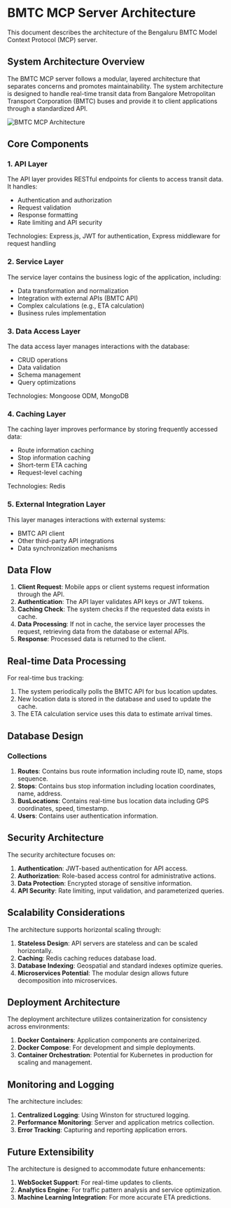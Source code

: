 # BMTC MCP Server Architecture

This document describes the architecture of the Bengaluru BMTC Model Context Protocol (MCP) server.

## System Architecture Overview

The BMTC MCP server follows a modular, layered architecture that separates concerns and promotes maintainability. The system architecture is designed to handle real-time transit data from Bangalore Metropolitan Transport Corporation (BMTC) buses and provide it to client applications through a standardized API.

![BMTC MCP Architecture](../docs/images/architecture-diagram.png)

## Core Components

### 1. API Layer

The API layer provides RESTful endpoints for clients to access transit data. It handles:

- Authentication and authorization
- Request validation
- Response formatting
- Rate limiting and API security

Technologies: Express.js, JWT for authentication, Express middleware for request handling

### 2. Service Layer

The service layer contains the business logic of the application, including:

- Data transformation and normalization
- Integration with external APIs (BMTC API)
- Complex calculations (e.g., ETA calculation)
- Business rules implementation

### 3. Data Access Layer

The data access layer manages interactions with the database:

- CRUD operations
- Data validation
- Schema management
- Query optimizations

Technologies: Mongoose ODM, MongoDB

### 4. Caching Layer

The caching layer improves performance by storing frequently accessed data:

- Route information caching
- Stop information caching
- Short-term ETA caching
- Request-level caching

Technologies: Redis

### 5. External Integration Layer

This layer manages interactions with external systems:

- BMTC API client
- Other third-party API integrations
- Data synchronization mechanisms

## Data Flow

1. **Client Request**: Mobile apps or client systems request information through the API.
2. **Authentication**: The API layer validates API keys or JWT tokens.
3. **Caching Check**: The system checks if the requested data exists in cache.
4. **Data Processing**: If not in cache, the service layer processes the request, retrieving data from the database or external APIs.
5. **Response**: Processed data is returned to the client.

## Real-time Data Processing

For real-time bus tracking:

1. The system periodically polls the BMTC API for bus location updates.
2. New location data is stored in the database and used to update the cache.
3. The ETA calculation service uses this data to estimate arrival times.

## Database Design

### Collections

1. **Routes**: Contains bus route information including route ID, name, stops sequence.
2. **Stops**: Contains bus stop information including location coordinates, name, address.
3. **BusLocations**: Contains real-time bus location data including GPS coordinates, speed, timestamp.
4. **Users**: Contains user authentication information.

## Security Architecture

The security architecture focuses on:

1. **Authentication**: JWT-based authentication for API access.
2. **Authorization**: Role-based access control for administrative actions.
3. **Data Protection**: Encrypted storage of sensitive information.
4. **API Security**: Rate limiting, input validation, and parameterized queries.

## Scalability Considerations

The architecture supports horizontal scaling through:

1. **Stateless Design**: API servers are stateless and can be scaled horizontally.
2. **Caching**: Redis caching reduces database load.
3. **Database Indexing**: Geospatial and standard indexes optimize queries.
4. **Microservices Potential**: The modular design allows future decomposition into microservices.

## Deployment Architecture

The deployment architecture utilizes containerization for consistency across environments:

1. **Docker Containers**: Application components are containerized.
2. **Docker Compose**: For development and simple deployments.
3. **Container Orchestration**: Potential for Kubernetes in production for scaling and management.

## Monitoring and Logging

The architecture includes:

1. **Centralized Logging**: Using Winston for structured logging.
2. **Performance Monitoring**: Server and application metrics collection.
3. **Error Tracking**: Capturing and reporting application errors.

## Future Extensibility

The architecture is designed to accommodate future enhancements:

1. **WebSocket Support**: For real-time updates to clients.
2. **Analytics Engine**: For traffic pattern analysis and service optimization.
3. **Machine Learning Integration**: For more accurate ETA predictions.
